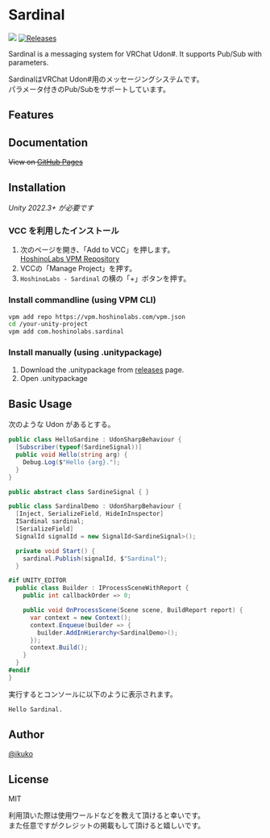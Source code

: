 # Sardinal

![](https://img.shields.io/badge/unity-2022.3+-000.svg)
[![Releases](https://img.shields.io/github/release/hoshinolabs/Localization.svg)](https://github.com/hoshinolabs/Localization/releases)

Sardinal is a messaging system for VRChat Udon#. It supports Pub/Sub with parameters.  
  
SardinalはVRChat Udon#用のメッセージングシステムです。  
パラメータ付きのPub/Subをサポートしています。

## Features

## Documentation

~~View on [GitHub Pages](https://sardinal.github.io)~~

## Installation

*Unity 2022.3+ が必要です*

### VCC を利用したインストール

1. 次のページを開き、「Add to VCC」を押します。  
  [HoshinoLabs VPM Repository](https://vpm.hoshinolabs.com/)
2. VCCの「Manage Project」を押す。
3. `HoshinoLabs - Sardinal` の横の「+」ボタンを押す。

### Install commandline (using VPM CLI)

```bash
vpm add repo https://vpm.hoshinolabs.com/vpm.json
cd /your-unity-project
vpm add com.hoshinolabs.sardinal
```

### Install manually (using .unitypackage)

1. Download the .unitypackage from [releases](https://github.com/hoshinolabs-vrchat/Sardinal/releases) page.
2. Open .unitypackage

## Basic Usage

次のような Udon があるとする。

```csharp
public class HelloSardine : UdonSharpBehaviour {
  [Subscriber(typeof(SardineSignal))]
  public void Hello(string arg) {
    Debug.Log($"Hello {arg}.");
  }
}
```

```csharp
public abstract class SardineSignal { }

public class SardinalDemo : UdonSharpBehaviour {
  [Inject, SerializeField, HideInInspector]
  ISardinal sardinal;
  [SerializeField]
  SignalId signalId = new SignalId<SardineSignal>();

  private void Start() {
    sardinal.Publish(signalId, $"Sardinal");
  }

#if UNITY_EDITOR
  public class Builder : IProcessSceneWithReport {
    public int callbackOrder => 0;

    public void OnProcessScene(Scene scene, BuildReport report) {
      var context = new Context();
      context.Enqueue(builder => {
        builder.AddInHierarchy<SardinalDemo>();
      });
      context.Build();
    }
  }
#endif
}
```

実行するとコンソールに以下のように表示されます。
```bash
Hello Sardinal.
```

## Author

[@ikuko](https://x.com/magi_ikuko)

## License

MIT  

利用頂いた際は使用ワールドなどを教えて頂けると幸いです。  
また任意ですがクレジットの掲載もして頂けると嬉しいです。
